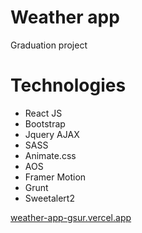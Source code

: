 # Weather app
Graduation project
# Technologies
  - React JS
  - Bootstrap
  - Jquery AJAX
  - SASS
  - Animate.css
  - AOS
  - Framer Motion
  - Grunt
  - Sweetalert2

[weather-app-gsur.vercel.app](https://weather-app-gsur.vercel.app)
